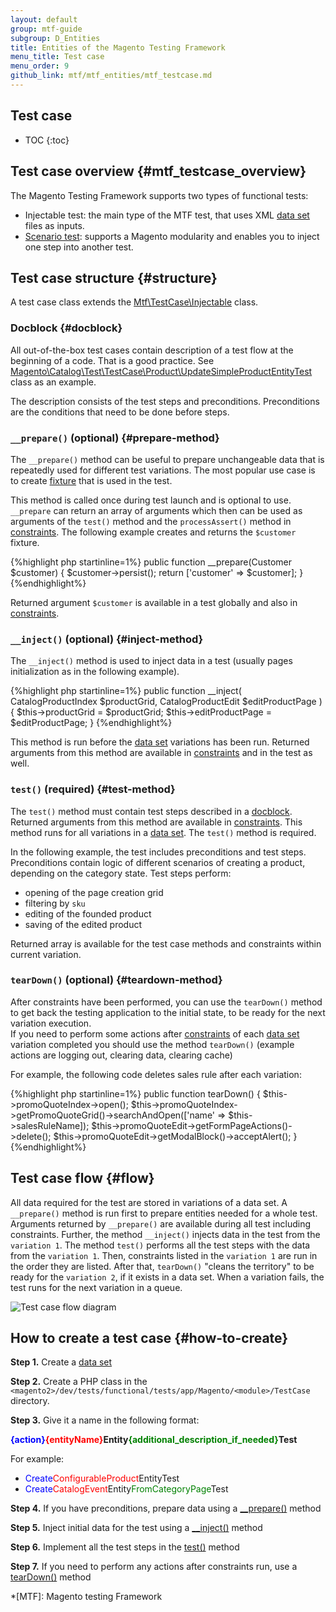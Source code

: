 ```yaml
---
layout: default
group: mtf-guide
subgroup: D_Entities
title: Entities of the Magento Testing Framework
menu_title: Test case
menu_order: 9
github_link: mtf/mtf_entities/mtf_testcase.md
---
```


<h2>Test case</h2>

* TOC
{:toc}

## Test case overview {#mtf_testcase_overview}

The Magento Testing Framework supports two types of functional tests:

- Injectable test: the main type of the MTF test, that uses XML [data set][] files as inputs.
- [Scenario test][]: supports a Magento modularity and enables you to inject one step into another test.

## Test case structure {#structure}

A test case class extends the [Mtf\TestCase\Injectable][] class.

### Docblock {#docblock}

All out-of-the-box test cases contain description of a test flow at the beginning of a code. That is a good practice. See [Magento\Catalog\Test\TestCase\Product\UpdateSimpleProductEntityTest][] class as an example.

The description consists of the test steps and preconditions. Preconditions are the conditions that need to be done before steps.

### `__prepare()` (optional) {#prepare-method}

The `__prepare()` method can be useful to prepare unchangeable data that is repeatedly used for different test variations. The most popular use case is to create [fixture][] that is used in the test.

This method is called once during test launch and is optional to use. `__prepare` can return an array of arguments which then can be used as arguments of the `test()` method and the `processAssert()` method in [constraints][]. The following example creates and returns the `$customer` fixture. 

{%highlight php startinline=1%}
public function __prepare(Customer $customer)
{
    $customer->persist();
    return ['customer' => $customer];
}
{%endhighlight%}

Returned argument `$customer` is available in a test globally and also in [constraints][].

### `__inject()` (optional) {#inject-method}

The `__inject()` method is used to inject data in a test (usually pages initialization as in the following example).

{%highlight php startinline=1%}
public function __inject(
    CatalogProductIndex $productGrid,
    CatalogProductEdit $editProductPage
) {
    $this->productGrid = $productGrid;
    $this->editProductPage = $editProductPage;
}
{%endhighlight%}

 This method is run before the [data set][] variations has been run. Returned arguments from this method are available in [constraints][] and in the test as well.

### `test()` (required) {#test-method}

The `test()` method must contain test steps described in a [docblock](#docblock). Returned arguments from this method are available in [constraints][]. This method runs for all variations in a [data set][]. The `test()` method is required.

In the following example, the test includes preconditions and test steps. Preconditions contain logic of different scenarios of creating a product, depending on the category state. Test steps perform:

- opening of the page creation grid
- filtering by `sku`
- editing of the founded product
- saving of the edited product

<script src="https://gist.github.com/dshevtsov/27fae7c912604030e574.js"></script>

Returned array is available for the test case methods and constraints within current variation.

### `tearDown()` (optional) {#teardown-method}

After constraints have been performed, you can use the `tearDown()` method to get back the testing application to the initial state, to be ready for the next variation execution.  
If you need to perform some actions after [constraints][] of each [data set][] variation completed you should use the method `tearDown()` (example actions are logging out, clearing data, clearing cache)

For example, the following code deletes sales rule after each variation:

{%highlight php startinline=1%}
public function tearDown()
{
    $this->promoQuoteIndex->open();
    $this->promoQuoteIndex->getPromoQuoteGrid()->searchAndOpen(['name' => $this->salesRuleName]);
    $this->promoQuoteEdit->getFormPageActions()->delete();
    $this->promoQuoteEdit->getModalBlock()->acceptAlert();
}
{%endhighlight%}

## Test case flow {#flow}

All data required for the test are stored in variations of a data set. A `__prepare()` method is run first to prepare entities needed for a whole test. Arguments returned by `__prepare()` are available during all test including constraints. Further, the method `__inject()` injects data in the test from the `variation 1`. The method `test()` performs all the test steps with the data from the `variation 1`. Then, constraints listed in the `variation 1` are run in the order they are listed. After that, `tearDown()` "cleans the territory" to be ready for the `variation 2`, if it exists in a data set. When a variation fails, the test runs for the next variation in a queue.

![Test case flow diagram]({{site.baseurl}}common/images/mtf_test_case_flow.png)

## How to create a test case {#how-to-create}

__Step 1.__ Create a [data set][]

__Step 2.__ Create a PHP class in the `<magento2>/dev/tests/functional/tests/app/Magento/<module>/TestCase` directory.

__Step 3.__ Give it a name in the following format:

<b><span style="color:blue">{action}</span><span style="color:red">{entityName}</span>Entity<span style="color:green">{additional_description_if_needed}</span>Test</b>

For example:
   
- <span style="color:blue">Create</span><span style="color:red">ConfigurableProduct</span>EntityTest
- <span style="color:blue">Create</span><span style="color:red">CatalogEvent</span>Entity<span style="color:green">FromCategoryPage</span>Test

__Step 4.__ If you have preconditions, prepare data using a [__prepare()](#prepare-method) method

__Step 5.__ Inject initial data for the test using a [__inject()](#inject-method) method

__Step 6.__ Implement all the test steps in the [test()](#test-method) method
 
__Step 7.__ If you need to perform any actions after constraints run, use a [tearDown()](#teardown-method) method


[data set]: {{site.gdeurl}}mtf/mtf_entities/mtf_dataset.html
[Mtf\TestCase\Injectable]: https://github.com/magento/mtf/blob/develop/Magento/Mtf/TestCase/Injectable.php
[Scenario test]: {{site.gdeurl}}mtf/mtf_entities/mtf_scenariotest.html
[processAssert()]:{{site.gdeurl}}mtf/mtf_entities/mtf_constraint.html#mtf_constraint_assert
[constraints]: {{site.gdeurl}}mtf/mtf_entities/mtf_constraint.html
[fixture]: {{site.gdeurl}}mtf/mtf_entities/mtf_fixture.html
[Magento\Catalog\Test\TestCase\Product\UpdateSimpleProductEntityTest]: {{site.mage2000url}}dev/tests/functional/tests/app/Magento/Catalog/Test/TestCase/Product/UpdateSimpleProductEntityTest.php

*[MTF]: Magento testing Framework
